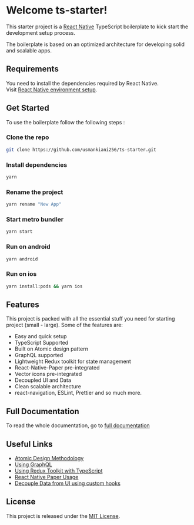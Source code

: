 # Welcome ts-starter!

This starter project is a [React Native](https://facebook.github.io/react-native/) TypeScript boilerplate to kick start the development setup process.

The boilerplate is based on an optimized architecture for developing solid and scalable apps.

## Requirements

You need to install the dependencies required by React Native.  
Visit [React Native environment setup](https://reactnative.dev/docs/environment-setup).

## Get Started

To use the boilerplate follow the following steps :

### Clone the repo

```bash
git clone https://github.com/usmankiani256/ts-starter.git

```

### Install dependencies

```bash
yarn

```

### Rename the project

```bash
yarn rename "New App"

```

### Start metro bundler

```bash
yarn start

```

### Run on android

```bash
yarn android

```

### Run on ios

```bash
yarn install:pods && yarn ios

```

## Features

This project is packed with all the essential stuff you need for starting project (small - large). Some of the features are:

- Easy and quick setup
- TypeScript Supported
- Built on Atomic design pattern
- GraphQL supported
- Lightweight Redux toolkit for state management
- React-Native-Paper pre-integrated
- Vector icons pre-integrated
- Decoupled UI and Data
- Clean scalable architecture
- react-navigation, ESLint, Prettier and so much more.

## Full Documentation

To read the whole documentation, go to [full documentation](https://github.com/usmankiani256/ts-starter.git)

## Useful Links

- [Atomic Design Methodology](https://atomicdesign.bradfrost.com/chapter-2/)
- [Using GraphQL](https://github.com/prisma-labs/graphql-request)
- [Using Redux Toolkit with TypeScript](https://redux-toolkit.js.org/usage/usage-with-typescript)
- [React Native Paper Usage](https://callstack.github.io/react-native-paper/index.html)
- [Decouple Data from UI using custom hooks](https://felixgerschau.com/react-hooks-separation-of-concerns/)

## License

This project is released under the [MIT License](https://github.com/usmankiani256/ts-starter/blob/main/LICENSE).
